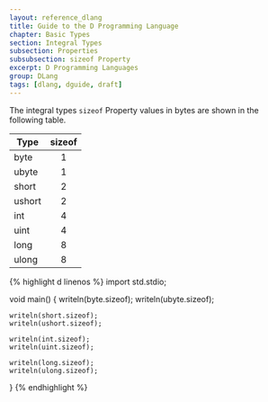 ```yaml
---
layout: reference_dlang
title: Guide to the D Programming Language
chapter: Basic Types
section: Integral Types
subsection: Properties
subsubsection: sizeof Property
excerpt: D Programming Languages
group: DLang
tags: [dlang, dguide, draft]
---
```


The integral types `sizeof` Property values in bytes are shown in the following table.

| Type   | sizeof |
|--------|:------:|
| byte   | 1
| ubyte  | 1
| short  | 2
| ushort | 2
| int    | 4
| uint   | 4
| long   | 8
| ulong  | 8

{% highlight d linenos %}
import std.stdio;

void main() {
    writeln(byte.sizeof);
    writeln(ubyte.sizeof);
    
    writeln(short.sizeof);
    writeln(ushort.sizeof);
    
    writeln(int.sizeof);
    writeln(uint.sizeof);
    
    writeln(long.sizeof);
    writeln(ulong.sizeof);
}
{% endhighlight %}